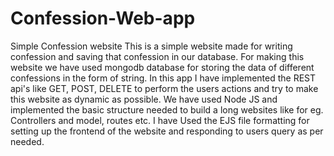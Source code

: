 # Confession-Web-app
Simple Confession website
This is a simple website made for writing confession and saving that confession in our database. 
For making this website we have used mongodb database for storing the data of different confessions in the form of string. 
In this app I have implemented the REST api's like GET, POST, DELETE to perform the users actions and try to make this website as dynamic as possible.
We have used Node JS and implemented the basic structure needed to build a long websites like for eg. Controllers and model, routes etc. 
I have Used the EJS file formatting for setting up the frontend of the website and responding to users query as per needed.
